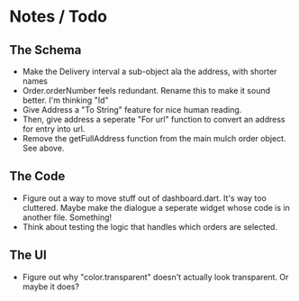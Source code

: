 # Notes / Todo

## The Schema
* Make the Delivery interval a sub-object ala the address, with shorter names
* Order.orderNumber feels redundant. Rename this to make it sound better. I'm thinking "Id"
* Give Address a "To String" feature for nice human reading.
* Then, give address a seperate "For url" function to convert an address for entry into url.
* Remove the getFullAddress function from the main mulch order object. See above.

## The Code
* Figure out a way to move stuff out of dashboard.dart. It's way too cluttered.
Maybe make the dialogue a seperate widget whose code is in another file. Something!
* Think about testing the logic that handles which orders are selected.

## The UI
* Figure out why "color.transparent" doesn't actually look transparent. Or maybe it does?